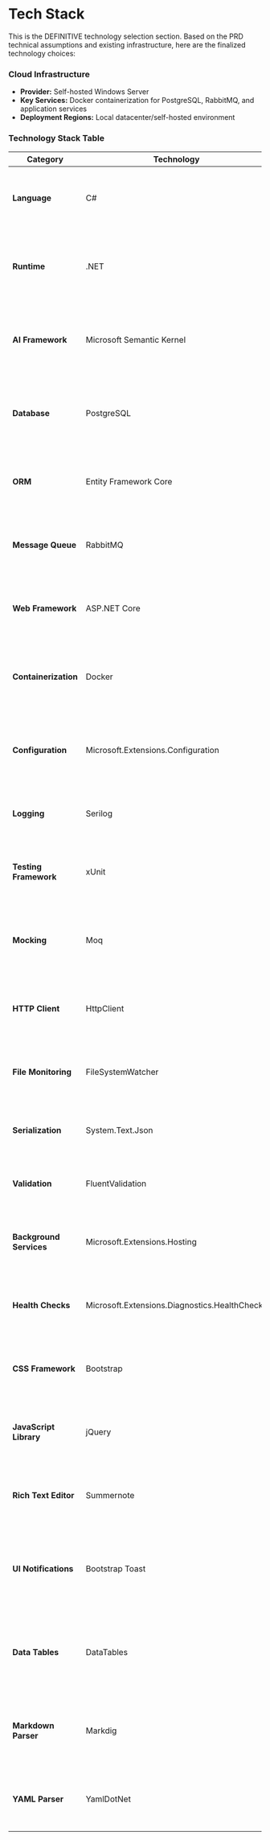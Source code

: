 # Tech Stack

This is the DEFINITIVE technology selection section. Based on the PRD technical assumptions and existing infrastructure, here are the finalized technology choices:

### Cloud Infrastructure
- **Provider:** Self-hosted Windows Server
- **Key Services:** Docker containerization for PostgreSQL, RabbitMQ, and application services
- **Deployment Regions:** Local datacenter/self-hosted environment

### Technology Stack Table

| Category | Technology | Version | Purpose | Rationale |
|----------|------------|---------|---------|-----------|
| **Language** | C# | .NET 8.0 LTS | Primary development language | Strong typing, excellent tooling, enterprise-ready ecosystem |
| **Runtime** | .NET | 8.0 LTS | Application runtime | Long-term support, performance improvements, self-contained deployments |
| **AI Framework** | Microsoft Semantic Kernel | 1.24.0 | Agent orchestration and AI model abstraction | Native C# integration, Ollama connector support, plugin architecture |
| **Database** | PostgreSQL | 16.1 | Primary data store | ACID compliance, JSON support, excellent Entity Framework integration |
| **ORM** | Entity Framework Core | 8.0 | Data access layer | Code-first migrations, LINQ support, clean architecture compatibility |
| **Message Queue** | RabbitMQ | 3.12 | Async processing coordination | Reliable message delivery, dead letter queues, management UI |
| **Web Framework** | ASP.NET Core | 8.0 | Web UI and API endpoints | Razor Pages for UI, built-in dependency injection, middleware pipeline |
| **Containerization** | Docker | 24.0 | Service orchestration | Consistent deployment, service isolation, development environment parity |
| **Configuration** | Microsoft.Extensions.Configuration | 8.0 | Settings management | JSON/YAML support, environment-specific configs, options pattern |
| **Logging** | Serilog | 3.1.1 | Structured logging | Structured logging, multiple sinks, filtering capabilities |
| **Testing Framework** | xUnit | 2.6.1 | Unit and integration testing | .NET standard, excellent tooling, theory/fact patterns |
| **Mocking** | Moq | 4.20.69 | Test isolation | Interface mocking, behavior verification, clean architecture testing |
| **HTTP Client** | HttpClient | Built-in | Ollama API communication | Native .NET, dependency injection ready, resilience patterns |
| **File Monitoring** | FileSystemWatcher | Built-in | Obsidian vault monitoring | Native Windows file system events, efficient monitoring |
| **Serialization** | System.Text.Json | Built-in | JSON processing | High performance, minimal allocations, modern API |
| **Validation** | FluentValidation | 11.8.0 | Input validation | Fluent interface, complex validation rules, testable |
| **Background Services** | Microsoft.Extensions.Hosting | 8.0 | Worker services | Background task processing, lifecycle management, DI integration |
| **Health Checks** | Microsoft.Extensions.Diagnostics.HealthChecks | 8.0 | Service monitoring | Built-in health check framework, custom checks, UI dashboard |
| **CSS Framework** | Bootstrap | 5.x | UI framework and responsive design | Already installed in existing UI, consistent styling patterns |
| **JavaScript Library** | jQuery | 3.x | DOM manipulation and AJAX | Already installed in existing UI, required for legacy components |
| **Rich Text Editor** | Summernote | Latest | Markdown editing in review queue | Already installed, enables minor content modifications during review |
| **UI Notifications** | Bootstrap Toast | Latest | User feedback and confirmation dialogs | Already installed, provides consistent confirmation UX for approve/deny actions |
| **Data Tables** | DataTables | Latest | Advanced table sorting and filtering | Already installed, supports agent-type filtering and proposal management workflows |
| **Markdown Parser** | Markdig | 0.33.0 | Markdown content parsing and rendering | High performance, extensible, supports advanced markdown features |
| **YAML Parser** | YamlDotNet | 13.7.1 | Frontmatter extraction and manipulation | Robust YAML parsing, handles Obsidian frontmatter structures |
